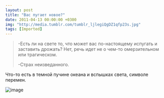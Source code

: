 ```yaml
---
layout: post
title: "Вас пугает новое?"
date: 2011-04-13 00:00:00 +0300
img: "http://media.tumblr.com/tumblr_ljlegiQgDZ1qfp23s.jpg"
tags: [Imported]
---
```


> <div>
> 
> -Есть ли на свете то, что может вас по-настоящему испугать и заставить дрожать? Нет, речь идет не о чем-то омерзительном или трагическом.
> 
> -Страх неизведанного.
> 
> </div>

Что-то есть в темной пучине океана и вспышках света, символе перемен.

![image](tumblr_ljlegiQgDZ1qfp23s.jpg)
